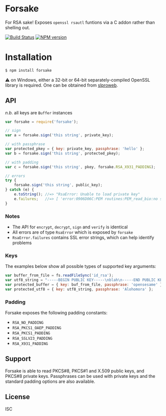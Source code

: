 # Forsake

For RSA sake! Exposes `openssl rsautl` funtions via a C addon rather than shelling out.

  [![Build Status](https://img.shields.io/travis/mal/forsake/master.svg)](https://travis-ci.org/mal/forsake)
  [![NPM version](https://img.shields.io/npm/v/forsake.svg)](http://badge.fury.io/js/forsake)

# Installation

```sh
$ npm install forsake
```

:warning: on Windows, either a 32-bit or 64-bit separately-compiled OpenSSL
library is required. One can be obtained from [slproweb](http://slproweb.com/products/Win32OpenSSL.html).

## API

_n.b._ all keys are `Buffer` instances
```js
var forsake = require('forsake');

// sign
var a = forsake.sign('this string', private_key);

// with passphrase
var protected_pkey = { key: private_key, passphrase: 'hello' };
var b = forsake.sign('this string', protected_pkey);

// with padding
var c = forsake.sign('this string', pkey, forsake.RSA_X931_PADDING);

// errors
try {
    forsake.sign('this string', public_key);
} catch (e) {
    e.toString(); //=> "RsaError: Unable to load private key"
    e.failures;   //=> [ 'error:0906D06C:PEM routines:PEM_read_bio:no start line' ]
}
```

### Notes

  - The API for `encrypt`, `decrypt`, `sign` and `verify` is identical
  - All errors are of type `RsaError` which is exposed by `forsake`
  - `RsaError.failures` contains SSL error strings, which can help identify problems

### Keys

The examples below show all possible types of supported key arguments:

```js
var buffer_from_file = fs.readFileSync('id_rsa');
var utf8_string = "-----BEGIN PUBLIC KEY-----\nblah\n-----END PUBLIC KEY-----";
var protected_buffer = { key: buf_from_file, passphrase: 'opensesame' };
var protected_utf8 = { key: utf8_string, passphrase: 'Alohomora' };
```

### Padding

Forsake exposes the following padding constants:

  - `RSA_NO_PADDING`
  - `RSA_PKCS1_OAEP_PADDING`
  - `RSA_PKCS1_PADDING`
  - `RSA_SSLV23_PADDING`
  - `RSA_X931_PADDING`

## Support

Forsake is able to read PKCS#8, PKCS#1 and X.509 public keys, and PKCS#8 private keys. Passphrases can be used with private keys and the standard padding options are also available.

## License

ISC
